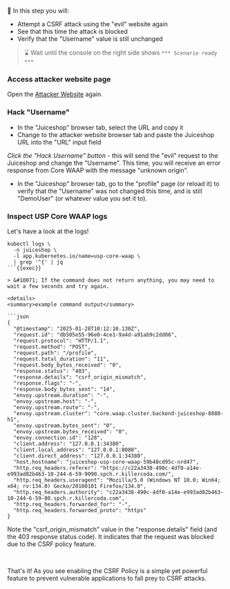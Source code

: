 &#127919; In this step you will:

* Attempt a CSRF attack using the "evil" website again
* See that this time the attack is blocked
* Verify that the "Username" value is still unchanged

> &#8987; Wait until the console on the right side shows `*** Scenario ready ***`

### Access attacker website page

Open the [Attacker Website]({{TRAFFIC_HOST1_9090}}) again. 

### Hack "Username"

* In the "Juiceshop" browser tab, select the URL and copy it
* Change to the attacker website browser tab and paste the Juiceshop URL into the "URL" input field

*Click the "Hack Username" button* - this will send the "evil" request to the Juiceshop and change the "Username". 
This time, you will receive an error response from Core WAAP with the message "unknown origin". 

* In the "Juiceshop" browser tab, go to the "profile" page (or reload it) to verify that 
  the "Username" was not changed this time, and is still "DemoUser" (or whatever value you set it to).

### Inspect USP Core WAAP logs

Let's have a look at the logs!

```shell
kubectl logs \
  -n juiceshop \
  -l app.kubernetes.io/name=usp-core-waap \
  | grep '^{' | jq
```{{exec}}

> &#10071; If the command does not return anything, you may need to wait a few seconds and try again.

<details>
<summary>example command output</summary>

```json
{
  "@timestamp": "2025-01-28T10:12:10.130Z",
  "request.id": "db505e55-96e0-4ce1-9a4d-a91ab9c2dd06",
  "request.protocol": "HTTP/1.1",
  "request.method": "POST",
  "request.path": "/profile",
  "request.total_duration": "11",
  "request.body_bytes_received": "0",
  "response.status": "403",
  "response.details": "csrf_origin_mismatch",
  "response.flags": "-",
  "response.body_bytes_sent": "14",
  "envoy.upstream.duration": "-",
  "envoy.upstream.host": "-",
  "envoy.upstream.route": "-",
  "envoy.upstream.cluster": "core.waap.cluster.backend-juiceshop-8080-h1",
  "envoy.upstream.bytes_sent": "0",
  "envoy.upstream.bytes_received": "0",
  "envoy.connection.id": "128",
  "client.address": "127.0.0.1:34380",
  "client.local_address": "127.0.0.1:8080",
  "client.direct_address": "127.0.0.1:34380",
  "host.hostname": "juiceshop-usp-core-waap-59b48cd95c-nrd47",
  "http.req_headers.referer": "https://c22a3438-490c-4df0-a14e-e993ad82b463-10-244-6-59-9090.spch.r.killercoda.com/",
  "http.req_headers.useragent": "Mozilla/5.0 (Windows NT 10.0; Win64; x64; rv:134.0) Gecko/20100101 Firefox/134.0",
  "http.req_headers.authority": "c22a3438-490c-4df0-a14e-e993ad82b463-10-244-6-59-80.spch.r.killercoda.com",
  "http.req_headers.forwarded_for": "-",
  "http.req_headers.forwarded_proto": "https"
}
```

Note the "csrf_origin_mismatch" value in the "response.details" field (and the 403 response status code). It indicates
that the request was blocked due to the CSRF policy feature.

</details>
<br />

That's it! As you see enabling the CSRF Policy is a simple yet powerful feature to prevent vulnerable applications to 
fall prey to CSRF attacks.
